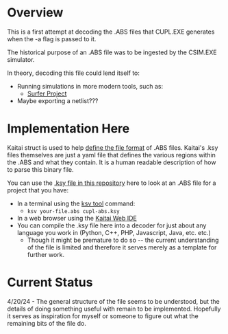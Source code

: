 # Overview
This is a first attempt at decoding the .ABS files that CUPL.EXE generates when the -a flag is passed to it.

The historical purpose of an .ABS file was to be ingested by the CSIM.EXE simulator.

In theory, decoding this file could lend itself to:
* Running simulations in more modern tools, such as:
  * [Surfer Project](https://app.surfer-project.org/?load_url=https://app.surfer-project.org/picorv32.vcd&startup_commands=show_quick_start;module_add%20testbench.top)
* Maybe exporting a netlist???

# Implementation Here
Kaitai struct is used to help [define the file format](abs-decode/cupl-abs.ksy) of .ABS files. Kaitai's .ksy files themselves are just a yaml file that defines the various regions within the .ABS and what they contain. It is a human readable description of how to parse this binary file.

You can use the [.ksy file in this repository](abs-decode/cupl-abs.ksy) here to look at an .ABS file for a project that you have:
* In a terminal using the [ksv tool](https://github.com/kaitai-io/kaitai_struct_visualizer) command:
  * <code>ksv your-file.abs cupl-abs.ksy</code>
* In a web browser using the [Kaitai Web IDE](https://ide.kaitai.io/)
* You can compile the .ksy file here into a decoder for just about any language you work in (Python, C++, PHP, Javascript, Java, etc. etc.)
  * Though it might be premature to do so -- the current understanding of the file is limited and therefore it serves merely as a template for further work.

# Current Status
4/20/24 - The general structure of the file seems to be understood, but the details of doing something useful with remain to be implemented. Hopefully it serves as inspiration for myself or someone to figure out what the remaining bits of the file do.
